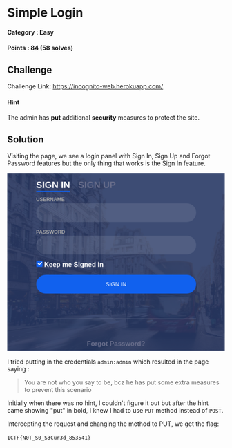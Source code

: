 # Simple Login

#### Category : Easy
#### Points : 84 (58 solves)

## Challenge

Challenge Link: https://incognito-web.herokuapp.com/

#### Hint

The admin has **put** additional **security** measures to protect the site.

## Solution

Visiting the page, we see a login panel with Sign In, Sign Up and Forgot Password features but the only thing that works is the Sign In feature.

<img src="https://github.com/p1xxxel/ctf-writeups/blob/main/2021/Incognito%202.0/Simple%20Login/simple_login.png">

I tried putting in the credentials `admin:admin` which resulted in the page saying :

>You are not who you say to be, bcz he has put some extra measures to prevent this scenario

Initially when there was no hint, I couldn't figure it out but after the hint came showing "put" in bold, I knew I had to use `PUT` method instead of `POST`.

Intercepting the request and changing the method to PUT, we get the flag:

`ICTF{N0T_S0_S3Cur3d_853541}`
